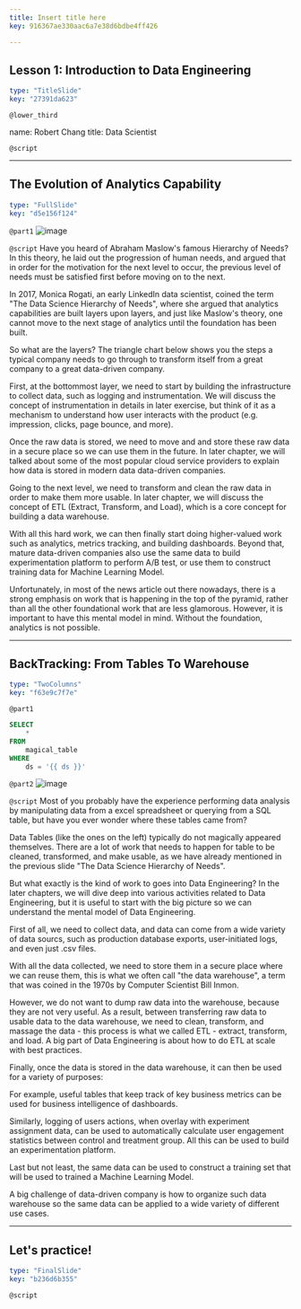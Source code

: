 ```yaml
---
title: Insert title here
key: 916367ae330aac6a7e38d6bdbe4ff426

---
```

## Lesson 1:  Introduction to Data Engineering

```yaml
type: "TitleSlide"
key: "27391da623"
```

`@lower_third`

name: Robert Chang
title: Data Scientist


`@script`



---
## The Evolution of Analytics Capability

```yaml
type: "FullSlide"
key: "d5e156f124"
```

`@part1`
![image](https://cdn-images-1.medium.com/max/1600/1*7IMev5xslc9FLxr9hHhpFw.png)


`@script`
Have you heard of Abraham Maslow's famous Hierarchy of Needs? In this theory, he laid out the progression of human needs, and argued that in order for the motivation for the next level to occur, the previous level of needs must be satisfied first before moving on to the next.

In 2017, Monica Rogati, an early LinkedIn data scientist, coined the term "The Data Science Hierarchy of Needs", where she argued that analytics capabilities are built layers upon layers, and just like Maslow's theory, one cannot move to the next stage of analytics until the foundation has been built. 

So what are the layers? The triangle chart below shows you the steps a typical company needs to go through to transform itself from a great company to a great data-driven company. 

First, at the bottommost layer, we need to start by building the infrastructure to collect data, such as logging and instrumentation. We will discuss the concept of instrumentation in details in later exercise, but think of it as a mechanism to understand how user interacts with the product (e.g. impression, clicks, page bounce, and more).

Once the raw data is stored, we need to move and and store these raw data in a secure place so we can use them in the future. In later chapter, we will talked about some of the most popular cloud service providers to explain how data is stored in modern data data-driven companies.

Going to the next level, we need to transform and clean the raw data in order to make them more usable. In later chapter, we will discuss the concept of ETL (Extract, Transform, and Load), which is a core concept for building a data warehouse.

With all this hard work, we can then finally start doing higher-valued work such as analytics, metrics tracking, and building dashboards. Beyond that, mature data-driven companies also use the same data to build experimentation platform to perform A/B test, or use them to construct training data for Machine Learning Model.

Unfortunately, in most of the news article out there nowadays, there is a strong emphasis on work that is happening in the top of the pyramid, rather than all the other foundational work that are less glamorous. However, it is important to have this mental model in mind. Without the foundation, analytics is not possible.


---
## BackTracking: From Tables To Warehouse

```yaml
type: "TwoColumns"
key: "f63e9c7f7e"
```

`@part1`
```sql
SELECT
	*
FROM
	magical_table
WHERE
	ds = '{{ ds }}'
```


`@part2`
![image](https://cdn-images-1.medium.com/max/2000/1*tcDY4JKmvgfR0x_x0gpS_Q.png)


`@script`
Most of you probably have the experience performing data analysis by manipulating data from a excel spreadsheet or querying from a SQL table, but have you ever wonder where these tables came from?

Data Tables (like the ones on the left) typically do not magically appeared themselves. There are a lot of work that needs to happen for table to be cleaned, transformed, and make usable, as we have already mentioned in the previous slide "The Data Science Hierarchy of Needs". 

But what exactly is the kind of work to goes into Data Engineering? In the later chapters, we will dive deep into various activities related to Data Engineering, but it is useful to start with the big picture so we can understand the mental model of Data Engineering.

First of all, we need to collect data, and data can come from a wide variety of data sourcs, such as production database exports, user-initiated logs, and even just .csv files. 

With all the data collected, we need to store them in a secure place where we can reuse them, this is what we often call "the data warehouse", a term that was coined in the 1970s by Computer Scientist Bill Inmon.

However, we do not want to dump raw data into the warehouse, because they are not very useful. As a result, between transferring raw data to usable data to the data warehouse, we need to clean, transform, and massage the data - this process is what we called ETL - extract, transform, and load. A big part of Data Engineering is about how to do ETL at scale with best practices. 

Finally, once the data is stored in the data warehouse, it can then be used for a variety of purposes: 

For example, useful tables that keep track of key business metrics can be used for business intelligence of dashboards.

Similarly, logging of users actions, when overlay with experiment assignment data, can be used to automatically calculate user engagement statistics between control and treatment group. All this can be used to build an experimentation platform. 

Last but not least, the same data can be used to construct a training set that will be used to trained a Machine Learning Model.

A big challenge of data-driven company is how to organize such data warehouse so the same data can be applied to a wide variety of different use cases.


---
## Let's practice!

```yaml
type: "FinalSlide"
key: "b236d6b355"
```

`@script`


